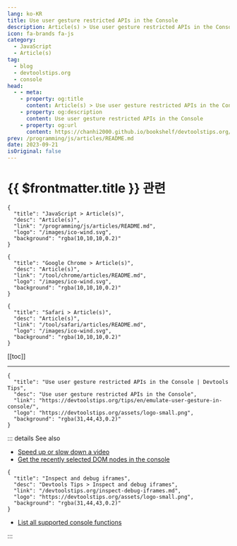 ```yaml
---
lang: ko-KR
title: Use user gesture restricted APIs in the Console
description: Article(s) > Use user gesture restricted APIs in the Console
icon: fa-brands fa-js
category: 
  - JavaScript
  - Article(s)
tag: 
  - blog
  - devtoolstips.org
  - console
head:  
  - - meta:
    - property: og:title
      content: Article(s) > Use user gesture restricted APIs in the Console
    - property: og:description
      content: Use user gesture restricted APIs in the Console
    - property: og:url
      content: https://chanhi2000.github.io/bookshelf/devtoolstips.org/emulate-user-gesture-in-console.html
prev: /programming/js/articles/README.md
date: 2023-09-21
isOriginal: false
---
```


# {{ $frontmatter.title }} 관련

```component VPCard
{
  "title": "JavaScript > Article(s)",
  "desc": "Article(s)",
  "link": "/programming/js/articles/README.md",
  "logo": "/images/ico-wind.svg",
  "background": "rgba(10,10,10,0.2)"
}
```

```component VPCard
{
  "title": "Google Chrome > Article(s)",
  "desc": "Article(s)",
  "link": "/tool/chrome/articles/README.md",
  "logo": "/images/ico-wind.svg",
  "background": "rgba(10,10,10,0.2)"
}
```

```component VPCard
{
  "title": "Safari > Article(s)",
  "desc": "Article(s)",
  "link": "/tool/safari/articles/README.md",
  "logo": "/images/ico-wind.svg",
  "background": "rgba(10,10,10,0.2)"
}
```

[[toc]]

---

```component VPCard
{
  "title": "Use user gesture restricted APIs in the Console | Devtools Tips",
  "desc": "Use user gesture restricted APIs in the Console",
  "link": "https://devtoolstips.org/tips/en/emulate-user-gesture-in-console/",
  "logo": "https://devtoolstips.org/assets/logo-small.png",
  "background": "rgba(31,44,43,0.2)"
}
```

<!-- TODO:  작성 -->

::: details See also

- [Speed up or slow down a video](https://devtoolstips.org/tips/en/change-video-playback-rate) <!-- TODO: add VPCard -->
- [Get the recently selected DOM nodes in the console](https://devtoolstips.org/tips/en/get-recently-selected-dom-nodes-in-console) <!-- TODO: add VPCard -->

```component VPCard
{
  "title": "Inspect and debug iframes",
  "desc": "Devtools Tips > Inspect and debug iframes",
  "link": "/devtoolstips.org/inspect-debug-iframes.md",
  "logo": "https://devtoolstips.org/assets/logo-small.png",
  "background": "rgba(31,44,43,0.2)"
}
```

- [List all supported console functions](https://devtoolstips.org/tips/en/list-console-functions) <!-- TODO: add VPCard -->


:::
